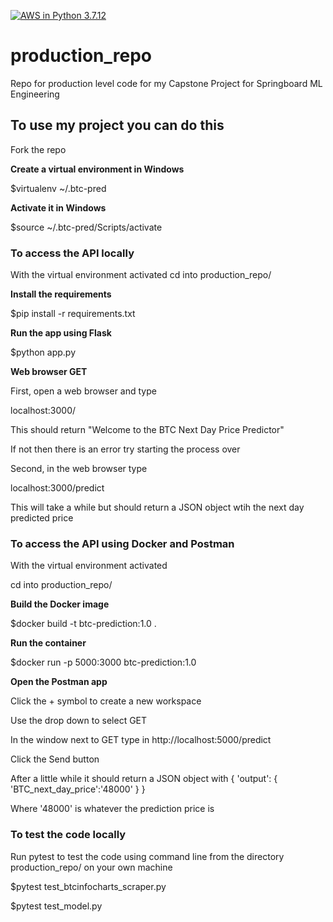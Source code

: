 [![AWS in Python 3.7.12](https://github.com/dagartga/production_repo/actions/workflows/main.yml/badge.svg)](https://github.com/dagartga/production_repo/actions/workflows/main.yml)

# production_repo
Repo for production level code for my Capstone Project for Springboard ML Engineering

## To use my project you can do this


Fork the repo


**Create a virtual environment in Windows**

$virtualenv ~/.btc-pred


**Activate it in Windows**

$source ~/.btc-pred/Scripts/activate 


### To access the API locally

With the virtual environment activated
cd into production_repo/


**Install the requirements**

$pip install -r requirements.txt


**Run the app using Flask**

$python app.py


**Web browser GET**

First, open a web browser and type

localhost:3000/

This should return "Welcome to the BTC Next Day Price Predictor"

If not then there is an error try starting the process over


Second, in the web browser type

localhost:3000/predict

This will take a while but should return a JSON object wtih the next day predicted price


### To access the API using Docker and Postman


With the virtual environment activated

cd into production_repo/


**Build the Docker image**

$docker build -t btc-prediction:1.0 .


**Run the container**

$docker run -p 5000:3000 btc-prediction:1.0


**Open the Postman app**

Click the + symbol to create a new workspace

Use the drop down to select GET

In the window next to GET type in http://localhost:5000/predict

Click the Send button

After a little while it should return a JSON object with 
{
  'output':
    {
    'BTC_next_day_price':'48000'
    }
 }

Where '48000' is whatever the prediction price is



### To test the code locally

Run pytest to test the code using command line from the directory production_repo/ on your own machine

$pytest test_btcinfocharts_scraper.py

$pytest test_model.py

